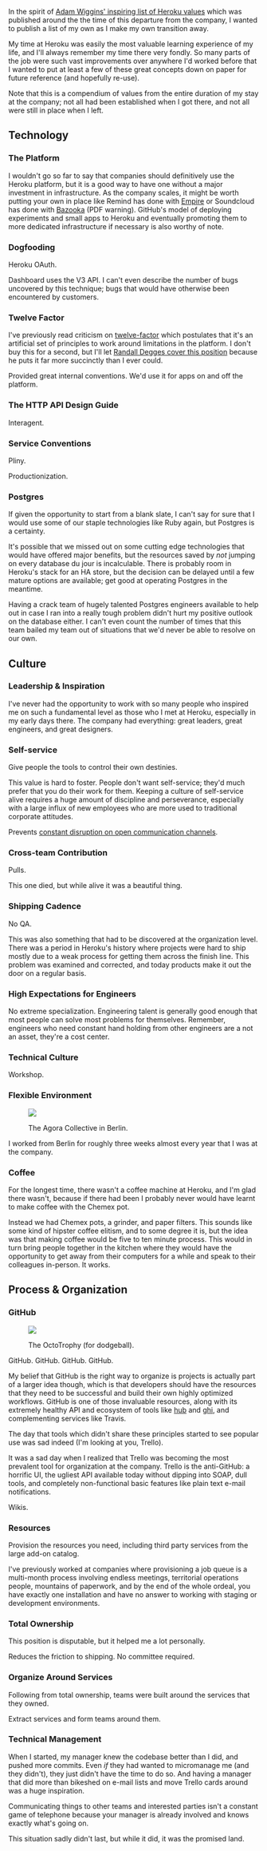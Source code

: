 In the spirit of [Adam Wiggins' inspiring list of Heroku values][wiggins-values] which was published around the the time of this departure from the company, I wanted to publish a list of my own as I make my own transition away.

My time at Heroku was easily the most valuable learning experience of my life, and I'll always remember my time there very fondly. So many parts of the job were such vast improvements over anywhere I'd worked before that I wanted to put at least a few of these great concepts down on paper for future reference (and hopefully re-use).

Note that this is a compendium of values from the entire duration of my stay at
the company; not all had been established when I got there, and not all were
still in place when I left.

## Technology

### The Platform

I wouldn't go so far to say that companies should definitively use the Heroku
platform, but it is a good way to have one without a major investment in
infrastructure. As the company scales, it might be worth putting your own in
place like Remind has done with [Empire][empire] or Soundcloud has done with
[Bazooka][bazooka] (PDF warning). GitHub's model of deploying experiments and
small apps to Heroku and eventually promoting them to more dedicated
infrastructure if necessary is also worthy of note.

### Dogfooding

Heroku OAuth.

Dashboard uses the V3 API. I can't even describe the number of bugs uncovered
by this technique; bugs that would have otherwise been encountered by
customers.

### Twelve Factor

I've previously read criticism on [twelve-factor][twelve-factor] which postulates that it's an artificial set of principles to work around limitations in the platform. I don't buy this for a second, but I'll let [Randall Degges cover this position][degges-12factor] because he puts it far more succinctly than I ever could.

Provided great internal conventions. We'd use it for apps on and off the platform.

### The HTTP API Design Guide

Interagent.

### Service Conventions

Pliny.

Productionization.

### Postgres

If given the opportunity to start from a blank slate, I can't say for sure that I would use some of our staple technologies like Ruby again, but Postgres is a certainty.

It's possible that we missed out on some cutting edge technologies that would have offered major benefits, but the resources saved by _not_ jumping on every database du jour is incalculable. There is probably room in Heroku's stack for an HA store, but the decision can be delayed until a few mature options are available; get good at operating Postgres in the meantime.

Having a crack team of hugely talented Postgres engineers available to help out in case I ran into a really tough problem didn't hurt my positive outlook on the database either. I can't even count the number of times that this team bailed my team out of situations that we'd never be able to resolve on our own.

## Culture

### Leadership & Inspiration

I've never had the opportunity to work with so many people who inspired me on such a fundamental level as those who I met at Heroku, especially in my early days there. The company had everything: great leaders, great engineers, and great designers.

### Self-service

Give people the tools to control their own destinies.

This value is hard to foster. People don't want self-service; they'd much prefer that you do their work for them. Keeping a culture of self-service alive requires a huge amount of discipline and perseverance, especially with a large influx of new employees who are more used to traditional corporate attitudes.

Prevents [constant disruption on open communication channels][slack-distractor].

### Cross-team Contribution

Pulls.

This one died, but while alive it was a beautiful thing.

### Shipping Cadence

No QA.

This was also something that had to be discovered at the organization level.
There was a period in Heroku's history where projects were hard to ship mostly
due to a weak process for getting them across the finish line. This problem was
examined and corrected, and today products make it out the door on a regular
basis.

### High Expectations for Engineers

No extreme specialization. Engineering talent is generally good enough that most people can solve most problems for themselves. Remember, engineers who need constant hand holding from other engineers are a not an asset, they're a cost center.

### Technical Culture

Workshop.

### Flexible Environment

<figure>
  <p><img src="https://farm4.staticflickr.com/3685/9549450965_84f27e06b4_z.jpg"></p>
  <figcaption>The Agora Collective in Berlin.</figcaption>
</figure>

<!--
![Agora](https://farm6.staticflickr.com/5538/9549457229_fbd6c7c464_z.jpg)
-->

I worked from Berlin for roughly three weeks almost every year that I was at
the company.

### Coffee

For the longest time, there wasn't a coffee machine at Heroku, and I'm glad there wasn't, because if there had been I probably never would have learnt to make coffee with the Chemex pot.

Instead we had Chemex pots, a grinder, and paper filters. This sounds like some kind of hipster coffee elitism, and to some degree it is, but the idea was that making coffee would be five to ten minute process. This would in turn bring people together in the kitchen where they would have the opportunity to get away from their computers for a while and speak to their colleagues in-person. It works.

## Process & Organization

### GitHub

<figure>
  <p><img src="https://farm8.staticflickr.com/7727/16585790614_1b6a09c72e_z.jpg"></p>
  <figcaption>The OctoTrophy (for dodgeball).</figcaption>
</figure>

GitHub. GitHub. GitHub. GitHub.

My belief that GitHub is the right way to organize is projects is actually part of a larger idea though, which is that developers should have the resources that they need to be successful and build their own highly optimized workflows. GitHub is one of those invaluable resources, along with its extremely healthy API and ecosystem of tools like [hub][hub] and [ghi][ghi], and complementing services like Travis.

The day that tools which didn't share these principles started to see popular use was sad indeed (I'm looking at you, Trello).

It was a sad day when I realized that Trello was becoming the most prevalent tool for organization at the company. Trello is the anti-GitHub: a horrific UI, the ugliest API available today without dipping into SOAP, dull tools, and completely non-functional basic features like plain text e-mail notifications.

Wikis.

### Resources

Provision the resources you need, including third party services from the large add-on catalog.

I've previously worked at companies where provisioning a job queue is a multi-month process involving endless meetings, territorial operations people, mountains of paperwork, and by the end of the whole ordeal, you have exactly one installation and have no answer to working with staging or development environments.

### Total Ownership

This position is disputable, but it helped me a lot personally.

Reduces the friction to shipping. No committee required.

### Organize Around Services

Following from total ownership, teams were built around the services that they owned.

Extract services and form teams around them.

### Technical Management

When I started, my manager knew the codebase better than I did, and pushed more commits. Even _if_ they had wanted to micromanage me (and they didn't), they just didn't have the time to do so. And having a manager that did more than bikeshed on e-mail lists and move Trello cards around was a huge inspiration.

Communicating things to other teams and interested parties isn't a constant game of telephone because your manager is already involved and knows exactly what's going on.

This situation sadly didn't last, but while it did, it was the promised land.

[bazooka]: http://gotocon.com/dl/goto-zurich-2013/slides/AlexanderSimmerl_and_MattProud_BuildingAnInHouseHeroku.pdf
[degges-12factor]: http://www.rdegges.com/heroku-isnt-for-idiots/
[empire]: https://github.com/remind101/empire
[ghi]: https://github.com/stephencelis/ghi
[hub]: https://github.com/github/hub
[slack-distractor]: http://www.guilded.co/blog/2015/08/29/slack-the-ultimate-distractor.html
[twelve-factor]: http://12factor.net/
[wiggins-values]: https://gist.github.com/adamwiggins/5687294
